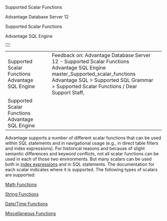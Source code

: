Supported Scalar Functions




Advantage Database Server 12  

Supported Scalar Functions

Advantage SQL Engine

|  |
| --- |
|  |

|  |  |  |  |  |
| --- | --- | --- | --- | --- |
| Supported Scalar Functions  Advantage SQL Engine |  |  | Feedback on: Advantage Database Server 12 - Supported Scalar Functions Advantage SQL Engine master\_Supported\_scalar\_functions Advantage SQL > Supported SQL Grammar > Supported Scalar Functions / Dear Support Staff, |  |
| Supported Scalar Functions  Advantage SQL Engine |  |  |  |  |

Advantage supports a number of different scalar functions that can be used within SQL statements and in navigational usage (e.g., in direct table filters and index expressions). For historical reasons and because of slight semantic differences and keyword conflicts, not all scalar functions can be used in each of those two environments. But many scalars can be used both in [index expressions](master_indexes_with_expressions.htm) and in SQL statements. The documentation for each scalar indicates where it is supported. The following types of scalars are supported:

[Math Functions](master_math_functions.htm)

[String Functions](master_string_functions.htm)

[Date/Time Functions](master_date_time_functions.htm)

[Miscellaneous Functions](master_miscellaneous_functions.htm)